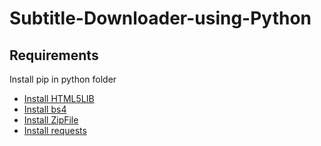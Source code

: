 # Subtitle-Downloader-using-Python
## Requirements
Install pip  in python folder
<ul>
  <li> <a href = "https://pypi.org/project/html5lib/">Install HTML5LIB </a> </li>
  <li> <a href = "https://pypi.org/project/beautifulsoup4/">Install bs4 </a> </li>
  <li> <a href = "https://pypi.org/project/zipfile36/">Install ZipFile </a> </li> 
  <li> <a href = "https://pypi.org/project/requests/">Install requests </a> </li> 
    
</ul>
